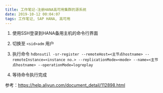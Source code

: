 ```yaml
---
title: 工作笔记-注册HANA高可用集群的源系统
date: 2019-10-12 00:04:07
tags: 工作笔记, SAP HANA, 高可用
---
```


1. 使用SSH登录到HANA备用主机的命令行界面

2. 切换至 `<sid>adm` 用户

3. 执行命令 `hdbnsutil -sr-register --remoteHost=<主节点hostname> --remoteInstance=<instance no.> --replicationMode=<mode> --name=<主节点hostname> --operationMode=logreplay`

4. 等待命令执行完成

参考：<https://help.aliyun.com/document_detail/112898.html>
